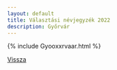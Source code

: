 ```yaml
---
layout: default
title: Választási névjegyzék 2022
description: Győrvár
---
```


{% include Gyooxxrvaar.html %}

[Vissza](./)